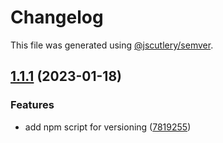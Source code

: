# Changelog

This file was generated using [@jscutlery/semver](https://github.com/jscutlery/semver).

## [1.1.1](https://github.com/sei-protocol/sei-js/compare/v1.1.0...v1.1.1) (2023-01-18)


### Features

* add npm script for versioning ([7819255](https://github.com/sei-protocol/sei-js/commit/781925548d71d0d2e15636991dfa174b10014e19))
